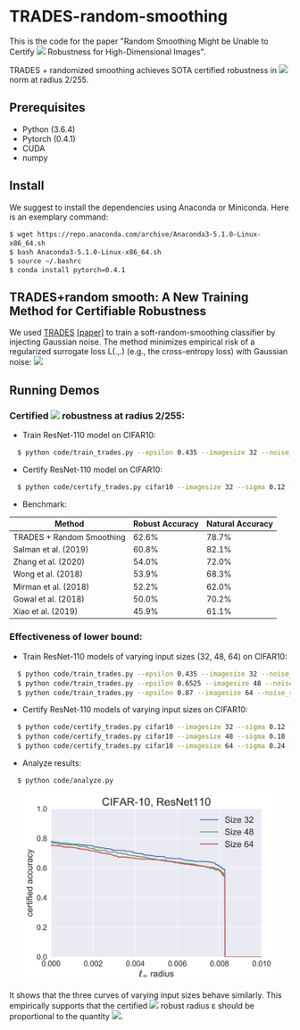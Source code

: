 # TRADES-random-smoothing

This is the code for the paper "Random Smoothing Might be Unable to Certify ![](http://latex.codecogs.com/gif.latex?\ell_\infty) Robustness for High-Dimensional Images".

TRADES + randomized smoothing achieves SOTA certified robustness in ![](http://latex.codecogs.com/gif.latex?\ell_\infty) norm at radius 2/255.

## Prerequisites
* Python (3.6.4)
* Pytorch (0.4.1)
* CUDA
* numpy

## Install
We suggest to install the dependencies using Anaconda or Miniconda. Here is an exemplary command:
```
$ wget https://repo.anaconda.com/archive/Anaconda3-5.1.0-Linux-x86_64.sh
$ bash Anaconda3-5.1.0-Linux-x86_64.sh
$ source ~/.bashrc
$ conda install pytorch=0.4.1
```
## TRADES+random smooth: A New Training Method for Certifiable Robustness

We used [TRADES](https://github.com/yaodongyu/TRADES) [[paper]](https://arxiv.org/pdf/1901.08573.pdf) to train a soft-random-smoothing classifier by injecting Gaussian noise. The method minimizes empirical risk of a regularized surrogate loss L(.,.) (e.g., the cross-entropy loss) with Gaussian noise:
![](http://latex.codecogs.com/gif.latex?\min_{f}\mathbb{E}_{X,Y}\mathbb{E}_{\eta\sim\mathcal{N}(0,\sigma^2I)}\left[\mathcal{L}(f(X+\eta),Y)+\beta\max_{X'\in\mathbb{B}_2(X,\epsilon)}\mathcal{L}(f(X+\eta),f(X'+\eta))\right].)

## Running Demos

### Certified ![](http://latex.codecogs.com/gif.latex?\ell_\infty) robustness at radius 2/255:

* Train ResNet-110 model on CIFAR10:
```bash
  $ python code/train_trades.py --epsilon 0.435 --imagesize 32 --noise_sd 0.12 --model-dir 'checkpoints/model_noise12_size32_l2trades0435_beta6_dir'
```

* Certify ResNet-110 model on CIFAR10:
```bash
  $ python code/certify_trades.py cifar10 --imagesize 32 --sigma 0.12 --outfile 'results/output_noise12_size32_l2trades0435_beta6_full' --skip 1 --batch 10000 --load-dir 'checkpoints/model_noise12_size32_l2trades0435_beta6/model-res110-epoch.pt'
```

* Benchmark:

| Method              	| Robust Accuracy  	| Natural Accuracy |
|-----------------------|-----------------------|------------------|
| TRADES + Random Smoothing   		|  62.6%   	|   78.7%    		|
| Salman et al. (2019)   		|  60.8%   	|   82.1%    		|
| Zhang et al. (2020)   		|  54.0%   	|   72.0%    		|
| Wong et al. (2018)   		|  53.9%   	|   68.3%    		|
| Mirman et al. (2018)   		|  52.2%   	|   62.0%    		|
| Gowal et al. (2018)   		|  50.0%   	|   70.2%    		|
| Xiao et al. (2019)   		|  45.9%   	|   61.1%    		|




### Effectiveness of lower bound:
* Train ResNet-110 models of varying input sizes (32, 48, 64) on CIFAR10:
```bash
  $ python code/train_trades.py --epsilon 0.435 --imagesize 32 --noise_sd 0.12 --model-dir 'checkpoints/model_noise12_size32_l2trades0435_beta6_dir'
  $ python code/train_trades.py --epsilon 0.6525 --imagesize 48 --noise_sd 0.18 --model-dir 'checkpoints/model_noise18_size48_l2trades06525_beta6_dir'
  $ python code/train_trades.py --epsilon 0.87 --imagesize 64 --noise_sd 0.24 --model-dir 'checkpoints/model_noise24_size64_l2trades087_beta6_dir'
```

* Certify ResNet-110 models of varying input sizes on CIFAR10:
```bash
  $ python code/certify_trades.py cifar10 --imagesize 32 --sigma 0.12 --outfile 'results/output_noise12_size32_l2trades0435_beta6' --skip 20 --batch 10000 --load-dir 'checkpoints/model_noise12_size32_l2trades0435_beta6_dir/model-res110-epoch.pt'
  $ python code/certify_trades.py cifar10 --imagesize 48 --sigma 0.18 --outfile 'results/output_noise18_size48_l2trades06525_beta6' --skip 20 --batch 10000 --load-dir 'checkpoints/model_noise18_size48_l2trades06525_beta6_dir/model-res110-epoch.pt'
  $ python code/certify_trades.py cifar10 --imagesize 64 --sigma 0.24 --outfile 'results/output_noise24_size64_l2trades087_beta6' --skip 20 --batch 10000 --load-dir 'checkpoints/model_noise24_size64_l2trades087_beta6_dir/model-res110-epoch.pt'
```

* Analyze results:
```bash
  $ python code/analyze.py 
```

<p align="center">
    <img src="results/vary_dim_cifar10_trades.png" width="450"\>
</p>
<p align="center">
  
It shows that the three curves of varying input sizes behave similarly. This empirically supports that the certified ![](http://latex.codecogs.com/gif.latex?\ell_\infty) robust radius ε should be proportional to the quantity ![](http://latex.codecogs.com/gif.latex?\sigma/\sqrt{d}). 
